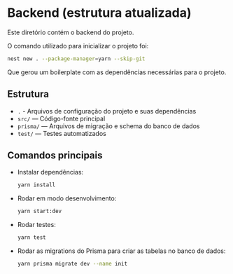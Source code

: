# Backend (estrutura atualizada)

Este diretório contém o backend do projeto.

O comando utilizado para inicializar o projeto foi:

```sh
nest new . --package-manager=yarn --skip-git
```

Que gerou um boilerplate com as dependências necessárias para o projeto.

## Estrutura

- `.` - Arquivos de configuração do projeto e suas dependências
- `src/` — Código-fonte principal
- `prisma/` — Arquivos de migração e schema do banco de dados
- `test/` — Testes automatizados

## Comandos principais

- Instalar dependências:
  ```sh
  yarn install
  ```
- Rodar em modo desenvolvimento:
  ```sh
  yarn start:dev
  ```
- Rodar testes:
  ```sh
  yarn test
  ```
- Rodar as migrations do Prisma para criar as tabelas no banco de dados:
  ```sh
  yarn prisma migrate dev --name init
  ```
